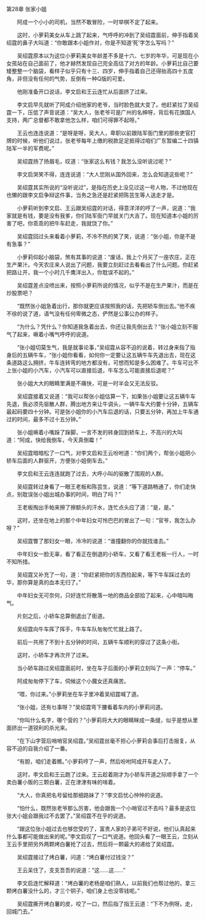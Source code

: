 第28章 张家小姐

　　阿成一个小小的司机，当然不敢冒险，一时举棋不定了起来。

　　这时，小萝莉美女从车上跳了起来，气呼呼的冲到了吴绍霆面前，伸手指着吴绍霆的鼻子大叫道：“你敢跟本小姐作对，你是不知道‘死’字怎么写吗？”

　　吴绍霆原本以为这位小萝莉美女年龄差不多是十六、七岁的年华，可是现在小女孩站在自己面前了，他才赫然发现自己完全高估了对方的年龄。小萝莉比自己要矮整整一个脑袋，看样子似乎只有十三、四岁，伸手指着自己还得抬高四十五度角，非但没有任何的气势，反倒有一种Q版的可爱。

　　他刚准备开口说话，李文启和王云连忙从后面挤了过来。

　　李文启早先就听了阿成介绍他家的老爷，当时脸色就大变了。他赶紧拉了吴绍霆一下，压低了声音说道：“吴大人，张老爷可是广州的名绅呀，背后有花旗国人支持，两广总督都不敢拿他怎么样，咱们可得罪不起呀。”

　　王云也连连说道：“是呀是呀，吴大人，卑职以前跟陆军衙门里的那些吏官打牌的时候，听他们说过，张老爷每年上缴的税款足足抵得过咱们广东暂编二十四镇陆军一半的军费呢。”

　　吴绍霆扬了扬眉毛，叹道：“张家这么有钱？我怎么没听说过呢？”

　　李文启哭笑不得，连连说道：“大人您刚从国外回来，怎么会知道这些呢？”

　　吴绍霆其实所说的“没听说过”，是指在历史上没见过这一号人物，不过他现在也懒的跟李文启争辩这件事，当务之急还是赶紧把陈芸生等人送走才是。

　　小萝莉听到李文启、王云跟吴绍霆的对话，得意洋洋的哼了一声，说道：“我家就是有钱，要是没有我爹，你们陆军衙门早就关门大吉了。现在知道本小姐的厉害了吧，你乖乖的把牛车赶走，我就饶了你。”

　　吴绍霆回过头来看着小萝莉，不冷不热的笑了笑，说道：“张小姐，你是不是有急事？”

　　小萝莉仰起小脑袋，煞有其事的说道：“废话，我上个月买了一座农庄，正在生产果汁。今天农庄来人说出了问题，我要立刻赶过去看看出了什么问题。你赶紧把路让开，我一个小时几千鹰洋出入，你耽误不起的。”

　　吴绍霆差点没喷出来，按照小萝莉所说的情况，似乎不是在生产果汁，而是在炒股票吧？

　　“既然张小姐急着出行，那你就更应该按照我的话，先把轿车倒出去。”他不疾不徐的说了道，语气没有任何卑微之态，俨然是公事公办的样子。

　　“为什么？凭什么？你知道我急着出去，你还让我先倒出去？”张小姐立刻不服气了起来，噘着小嘴气呼呼的说道。

　　“张小姐切莫生气，我是就事论事，”吴绍霆从容不迫的说着，转过身来指了指身后的五辆牛车，“张小姐你看看，如何你一定要让这五辆牛车先退出去，现在这条道路这么拥挤，牛车连转弯的地方都没有，可想而知是多么困难了。牛车可比不上张小姐的小汽车，小汽车可以直接后退，牛车怎么可能直接后退呢？”

　　张小姐大大的眼睛里满是不痛快，可是一时半会又无法反驳。

　　吴绍霆接着又说道：“我可以帮张小姐估算一下，如果张小姐要让这五辆牛车先退，我必须先驱散人群，腾出地方来让牛调头，一辆牛车大约要十分钟，五辆车最起码要四十分钟。可是张小姐你的小汽车后退的话，只要五分钟，再加上牛车通过的时间，最多不过十五分钟。”

　　张小姐噘着小嘴跺了跺脚，一言不发的转身回到轿车上，不高兴的大叫道：“阿成，快给我倒车，今天真倒霉！”

　　吴绍霆暗暗松了一口气，对李文启和王云吩咐道：“你们两个，帮张小姐把小轿车后面的人群驱开，方便张小姐倒车去。”

　　李文启和王云连连就跑了过去，大呼小叫的驱散了围观的人群。

　　吴绍霆转过身看了一眼王老板和陈芸生，说道：“等下道路畅通了，你们走快点，别耽误张小姐出城办事的时间，明白了吗？”

　　王老板掏出手帕来擦了擦额头的汗水，连忙点头应了道：“是，是。”

　　这时，还坐在地上的那个中年妇女可怜巴巴的冒出了一句：“官爷，我怎么办呀？”

　　吴绍霆瞥了那妇女一眼，冷冷的说道：“谁撞翻你的你就找谁去。”

　　中年妇女一脸无辜，看了看正在倒退的小轿车，又看了看王老板一行人，一时不知所措。

　　吴绍霆又补充了一句，道：“你赶紧把你的东西捡起来，等下牛车踩过去的华，那你算是真的血本无归了。”

　　中年妇女无可奈何，只好连忙将散落一地的商品全部拾了起来，心中暗叫晦气。

　　片刻之后，小轿车总算倒退出了街道。

　　吴绍霆向牛车挥了挥手，牛车车队匆匆忙忙就上路了。

　　前后一共用了不到十五分钟的时间，五辆牛车顺利的穿过了这条小街。

　　这时，小轿车才再次开了过来。

　　当小轿车路过吴绍霆面前时，坐在车子后面的小萝莉立刻叫了一声：“停车。”

　　阿成匆匆停下了车，伺候这个小魔女还真痛苦。

　　“喂，你过来。”小萝莉坐在车子里冲着吴绍霆喊了道。

　　“张小姐，还有乜事呀？”吴绍霆弯下腰看着车内的小萝莉问道。

　　“你叫什么名字，哪个营的？”小萝莉将大大的眼睛眯成一条缝，似乎是想从里面挤出一道锐利的杀光来。

　　“在下山字营后哨哨官吴绍霆。”吴绍霆丝毫不担心小萝莉会事后打击报复，从容不迫的自我介绍了一番。

　　“有胆，咱们走着瞧。”小萝莉哼了一声，然后吩咐阿成开车走人了。

　　这时，李文启和王云跑了过来。王云趁着刚才为小轿车开道之际顺手拿了一个卖白薯小贩的三颗白薯，正在津津有味的啃着。

　　“大人，你真把名号留给那细路妹了？”李文启忧心忡忡的说道。

　　“怕什么，既然张老爷那么厉害，他会跟我一个小哨官过不去吗？最多是这位张大小姐会跟我过不去罢了。”吴绍霆不在乎的说道。

　　“跟这位张小姐过去也够您受的了，富贵人家的子弟可不好说，他们认真起来什么事都可能做出来的呢。”李文启叹了一口气说道。他回头看了一眼王云，立刻从王云手里把另外两颗烤白薯抢了过去，然后将一颗最大的递给了吴绍霆。

　　吴绍霆接过了烤白薯，问道：“烤白薯付过钱没？”

　　王云呆住了，支支吾吾的说道：“这……这……”

　　李文启连忙解释道：“烤白薯的老杨是咱们熟人，以前我们也帮过他的，拿三颗烤白薯没什么的，才三个铜子，咱们身上也没零钱呢。”

　　吴绍霆撕开烤白薯的皮，咬了一口，然后指了指王云道：“下不为例呀。走，回城门去。”